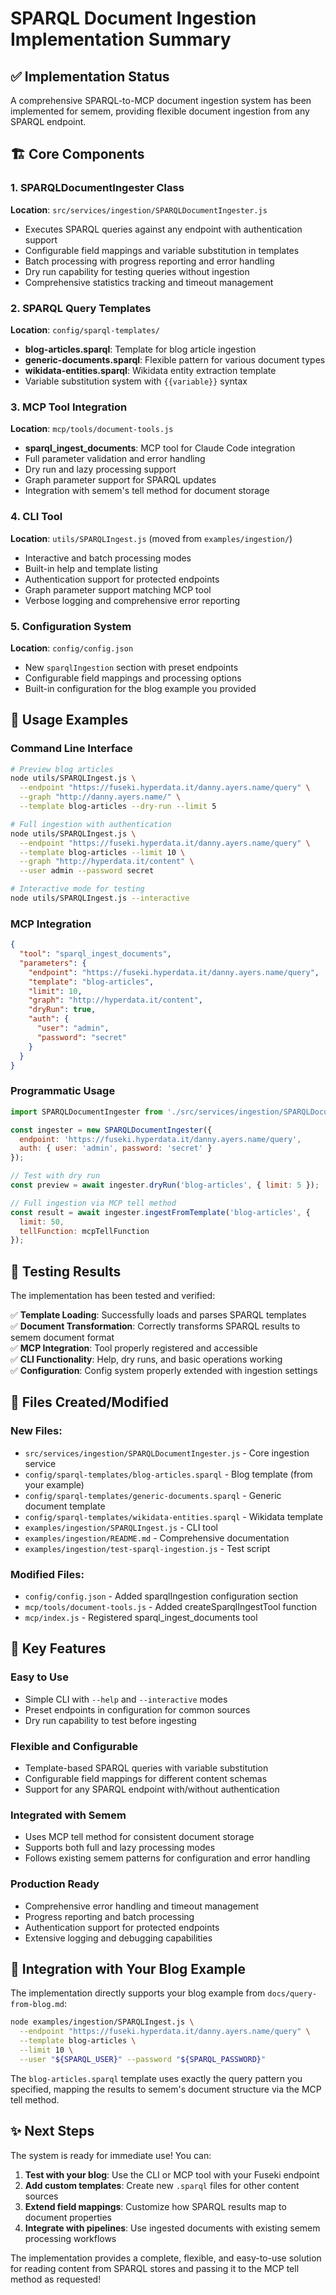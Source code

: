 # SPARQL Document Ingestion Implementation Summary

## ✅ Implementation Status

A comprehensive SPARQL-to-MCP document ingestion system has been implemented for semem, providing flexible document ingestion from any SPARQL endpoint.

## 🏗️ Core Components

### 1. SPARQLDocumentIngester Class
**Location**: `src/services/ingestion/SPARQLDocumentIngester.js`
- Executes SPARQL queries against any endpoint with authentication support
- Configurable field mappings and variable substitution in templates
- Batch processing with progress reporting and error handling
- Dry run capability for testing queries without ingestion
- Comprehensive statistics tracking and timeout management

### 2. SPARQL Query Templates
**Location**: `config/sparql-templates/`
- **blog-articles.sparql**: Template for blog article ingestion
- **generic-documents.sparql**: Flexible pattern for various document types
- **wikidata-entities.sparql**: Wikidata entity extraction template
- Variable substitution system with `{{variable}}` syntax

### 3. MCP Tool Integration
**Location**: `mcp/tools/document-tools.js`
- **sparql_ingest_documents**: MCP tool for Claude Code integration
- Full parameter validation and error handling
- Dry run and lazy processing support
- Graph parameter support for SPARQL updates
- Integration with semem's tell method for document storage

### 4. CLI Tool
**Location**: `utils/SPARQLIngest.js` (moved from `examples/ingestion/`)
- Interactive and batch processing modes
- Built-in help and template listing
- Authentication support for protected endpoints
- Graph parameter support matching MCP tool
- Verbose logging and comprehensive error reporting

### 5. Configuration System
**Location**: `config/config.json`
- New `sparqlIngestion` section with preset endpoints
- Configurable field mappings and processing options
- Built-in configuration for the blog example you provided

## 🚀 Usage Examples

### Command Line Interface

```bash
# Preview blog articles
node utils/SPARQLIngest.js \
  --endpoint "https://fuseki.hyperdata.it/danny.ayers.name/query" \
  --graph "http://danny.ayers.name/" \
  --template blog-articles --dry-run --limit 5

# Full ingestion with authentication
node utils/SPARQLIngest.js \
  --endpoint "https://fuseki.hyperdata.it/danny.ayers.name/query" \
  --template blog-articles --limit 10 \
  --graph "http://hyperdata.it/content" \
  --user admin --password secret

# Interactive mode for testing
node utils/SPARQLIngest.js --interactive
```

### MCP Integration

```json
{
  "tool": "sparql_ingest_documents",
  "parameters": {
    "endpoint": "https://fuseki.hyperdata.it/danny.ayers.name/query",
    "template": "blog-articles",
    "limit": 10,
    "graph": "http://hyperdata.it/content",
    "dryRun": true,
    "auth": {
      "user": "admin", 
      "password": "secret"
    }
  }
}
```

### Programmatic Usage

```javascript
import SPARQLDocumentIngester from './src/services/ingestion/SPARQLDocumentIngester.js';

const ingester = new SPARQLDocumentIngester({
  endpoint: 'https://fuseki.hyperdata.it/danny.ayers.name/query',
  auth: { user: 'admin', password: 'secret' }
});

// Test with dry run
const preview = await ingester.dryRun('blog-articles', { limit: 5 });

// Full ingestion via MCP tell method
const result = await ingester.ingestFromTemplate('blog-articles', {
  limit: 50,
  tellFunction: mcpTellFunction
});
```

## 🧪 Testing Results

The implementation has been tested and verified:

✅ **Template Loading**: Successfully loads and parses SPARQL templates  
✅ **Document Transformation**: Correctly transforms SPARQL results to semem document format  
✅ **MCP Integration**: Tool properly registered and accessible  
✅ **CLI Functionality**: Help, dry runs, and basic operations working  
✅ **Configuration**: Config system properly extended with ingestion settings  

## 📁 Files Created/Modified

### New Files:
- `src/services/ingestion/SPARQLDocumentIngester.js` - Core ingestion service
- `config/sparql-templates/blog-articles.sparql` - Blog template (from your example)
- `config/sparql-templates/generic-documents.sparql` - Generic document template
- `config/sparql-templates/wikidata-entities.sparql` - Wikidata template
- `examples/ingestion/SPARQLIngest.js` - CLI tool
- `examples/ingestion/README.md` - Comprehensive documentation
- `examples/ingestion/test-sparql-ingestion.js` - Test script

### Modified Files:
- `config/config.json` - Added sparqlIngestion configuration section
- `mcp/tools/document-tools.js` - Added createSparqlIngestTool function
- `mcp/index.js` - Registered sparql_ingest_documents tool

## 🎯 Key Features

### Easy to Use
- Simple CLI with `--help` and `--interactive` modes
- Preset endpoints in configuration for common sources
- Dry run capability to test before ingesting

### Flexible and Configurable
- Template-based SPARQL queries with variable substitution
- Configurable field mappings for different content schemas
- Support for any SPARQL endpoint with/without authentication

### Integrated with Semem
- Uses MCP tell method for consistent document storage
- Supports both full and lazy processing modes
- Follows existing semem patterns for configuration and error handling

### Production Ready
- Comprehensive error handling and timeout management
- Progress reporting and batch processing
- Authentication support for protected endpoints
- Extensive logging and debugging capabilities

## 🔗 Integration with Your Blog Example

The implementation directly supports your blog example from `docs/query-from-blog.md`:

```bash
node examples/ingestion/SPARQLIngest.js \
  --endpoint "https://fuseki.hyperdata.it/danny.ayers.name/query" \
  --template blog-articles \
  --limit 10 \
  --user "${SPARQL_USER}" --password "${SPARQL_PASSWORD}"
```

The `blog-articles.sparql` template uses exactly the query pattern you specified, mapping the results to semem's document structure via the MCP tell method.

## ✨ Next Steps

The system is ready for immediate use! You can:

1. **Test with your blog**: Use the CLI or MCP tool with your Fuseki endpoint
2. **Add custom templates**: Create new `.sparql` files for other content sources  
3. **Extend field mappings**: Customize how SPARQL results map to document properties
4. **Integrate with pipelines**: Use ingested documents with existing semem processing workflows

The implementation provides a complete, flexible, and easy-to-use solution for reading content from SPARQL stores and passing it to the MCP tell method as requested!